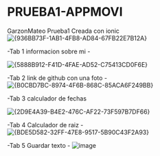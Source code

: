 # PRUEBA1-APPMOVI
GarzonMateo Prueba1 Creada con ionic
![{936BB73F-1AB1-4FB8-AD84-67FB22E7B12A}](https://github.com/user-attachments/assets/37684459-b9a5-464c-aaaf-be7be4e81039)

-Tab 1 informacion sobre mi -

![{5888B912-F41D-4FAE-AD52-C75413CD0F6E}](https://github.com/user-attachments/assets/5ea27e44-e211-4bd6-aef3-21b55fd56109)

-Tab 2 link de github con una foto -
![{B0CBD7BC-8974-4F6B-868C-85ACA6F249BB}](https://github.com/user-attachments/assets/a267a861-f9f6-4635-a75b-f957de4f1eec)

-Tab 3 calculador de fechas

![{2D9E4A39-B4E2-476C-AF22-73F597B7DF66}](https://github.com/user-attachments/assets/230b065e-a92a-435f-bcdd-ced55e3d178c)

-Tab 4 Calculador de raiz -
![{BDE5D582-32FF-47E8-9517-5B90C43F2A93}](https://github.com/user-attachments/assets/e261f41d-90db-4f43-a66f-3a3ae19c6608)

-Tab 5 Guardar texto -
![image](https://github.com/user-attachments/assets/44779340-3b5d-465e-a54c-3d35aaef1f3b)
